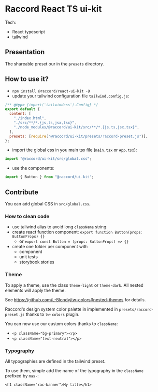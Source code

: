# Raccord React TS ui-kit 

Tech:

- React typescript
- tailwind

## Presentation

The shareable preset our in the `presets` directory.

## How to use it?

- `npm install @raccord/react-ui-kit -D`
- update your tailwind configuration file `tailwind.config.js`:

```js
/** @type {import('tailwindcss').Config} */
export default {
  content: [
    "./index.html",
    "./src/**/*.{js,ts,jsx,tsx}",
    "./node_modules/@raccord/ui-kit/src/**/*.{js,ts,jsx,tsx}",
  ],
  presets: [require("@raccord/ui-kit/presets/raccord-preset.js")],
};
```

- import the global css in you main tsx file (`main.tsx` or `App.tsx`):

```ts
import "@raccord/ui-kit/src/global.css";
```

- use the components:

```ts
import { Button } from "@raccord/ui-kit";
```

## Contribute

You can add global CSS in `src/global.css`.

### How to clean code

- use tailwind alias to avoid long `className` string
- create react function component: `export function Button(props: ButtonProps) {}`
  - or `export const Button = (props: ButtonProps) => {}`
- create one folder per component with
  - component
  - unit tests
  - storybook stories

### Theme

To apply a theme, use the class `theme-light` or `theme-dark`. All nested elements will apply the theme.

See <https://github.com/L-Blondy/tw-colors#nested-themes> for details.

Raccord's design system color palette in implemented in `presets/raccord-preset.js` thanks to `tw-colors` plugin.

You can now use our custom colors thanks to `className`:

- `<p className="bg-primary"></p>`
- `<p className="text-neutral"></p>`

### Typography

All typographies are defined in the tailwind preset.

To use them, simple add the name of the typography in the `className` prefixed by `mas-`:

`<h1 className="rac-banner">My title</h1>`
